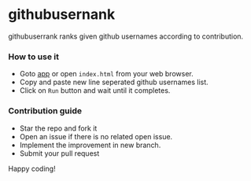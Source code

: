 # githubusernank

githubuserrank ranks given github usernames according to contribution. 

### How to use it

- Goto [app](https://mozillauwu.github.io/githubuserrank/) or open `index.html` from your web browser.
- Copy and paste new line seperated github usernames list.
- Click on `Run` button and wait until it completes.

### Contribution guide

- Star the repo and fork it
- Open an issue if there is no related open issue.
- Implement the improvement in new branch.
- Submit your pull request


Happy coding!
